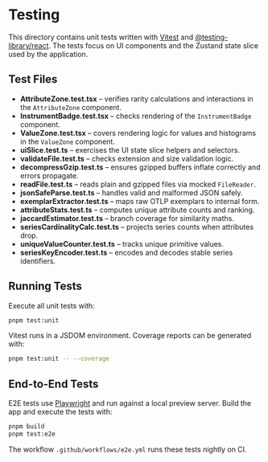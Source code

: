 # Testing

This directory contains unit tests written with [Vitest](https://vitest.dev/) and
[@testing-library/react](https://testing-library.com/docs/react-testing-library/intro/).
The tests focus on UI components and the Zustand state slice used by the
application.

## Test Files

- **AttributeZone.test.tsx** – verifies rarity calculations and interactions in
  the `AttributeZone` component.
- **InstrumentBadge.test.tsx** – checks rendering of the `InstrumentBadge`
  component.
- **ValueZone.test.tsx** – covers rendering logic for values and histograms in
  the `ValueZone` component.
- **uiSlice.test.ts** – exercises the UI state slice helpers and selectors.
- **validateFile.test.ts** – checks extension and size validation logic.
- **decompressGzip.test.ts** – ensures gzipped buffers inflate correctly and errors propagate.
- **readFile.test.ts** – reads plain and gzipped files via mocked `FileReader`.
- **jsonSafeParse.test.ts** – handles valid and malformed JSON safely.
- **exemplarExtractor.test.ts** – maps raw OTLP exemplars to internal form.
- **attributeStats.test.ts** – computes unique attribute counts and ranking.
- **jaccardEstimator.test.ts** – branch coverage for similarity maths.
- **seriesCardinalityCalc.test.ts** – projects series counts when attributes drop.
- **uniqueValueCounter.test.ts** – tracks unique primitive values.
- **seriesKeyEncoder.test.ts** – encodes and decodes stable series identifiers.

## Running Tests

Execute all unit tests with:

```bash
pnpm test:unit
```

Vitest runs in a JSDOM environment. Coverage reports can be generated with:

```bash
pnpm test:unit -- --coverage
```

## End-to-End Tests

E2E tests use [Playwright](https://playwright.dev/) and run against a local
preview server. Build the app and execute the tests with:

```bash
pnpm build
pnpm test:e2e
```

The workflow `.github/workflows/e2e.yml` runs these tests nightly on CI.

